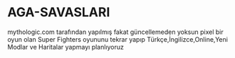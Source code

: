 # AGA-SAVASLARI
mythologic.com tarafından yapılmış fakat güncellemeden yoksun pixel bir oyun olan Super Fighters oyununu tekrar yapıp Türkçe,İngilizce,Online,Yeni Modlar ve Haritalar yapmayı planlıyoruz
